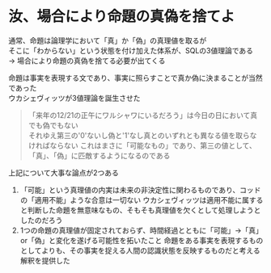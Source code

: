 # 汝、場合により命題の真偽を捨てよ
通常、命題は論理学において「真」か「偽」の真理値を取るが  
そこに「わからない」という状態を付け加えた体系が、SQLの3値理論である  
-> 場合により命題の真偽を捨てる必要が出てくる  

命題は事実を表現する文であり、事実に照らすことで真か偽に決まることが当然であった  
ウカシェヴィッツが3値理論を誕生させた  
> 「来年の12/21の正午にワルシャワにいるだろう」は今日の日において真でも偽でもない  
> それゆえ第三の'0'ないし偽と'1'なし真とのいずれとも異なる値を取らなければならない
> これはまさに「可能なもの」であり、第三の値として、「真」、「偽」に匹敵するようになるのである

上記について大事な論点が2つある  
1. 「可能」という真理値の内実は未来の非決定性に関わるものであり、コッドの「適用不能」ような合意は一切ない
ウカシェヴィッツは適用不能に属すると判断した命題を無意味なもの、そもそも真理値を欠くとして処理しようとしたのだろう  
2. 1つの命題の真理値が固定されておらず、時間経過とともに「可能」→「真」or「偽」と変化を遂げる可能性を拓いたこと
命題をある事実を表現するものとしてよりも、その事実を捉える人間の認識状態を反映するものだと考える解釈を提供した
